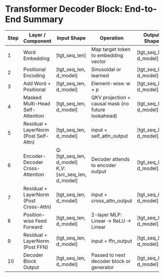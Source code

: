 # Transformer Decoder Block: End-to-End Summary

| Step | Layer / Component                      | Input Shape                                              | Operation                                          | Output Shape           | Type of Operation                    |
| ---- | -------------------------------------- | -------------------------------------------------------- | -------------------------------------------------- | ---------------------- | ------------------------------------ |
| 1    | Word Embedding                         | [tgt_seq_len]                                            | Map target token to embedding vector               | [tgt_seq_len, d_model] | Lookup (learned embedding)           |
| 2    | Positional Encoding                    | [tgt_seq_len, d_model]                                   | Sinusoidal or learned                              | [tgt_seq_len, d_model] | Precomputed/static                   |
| 3    | Add Word + Positional                  | [tgt_seq_len, d_model]                                   | Element-wise: w + p                                | [tgt_seq_len, d_model] | Element-wise addition                |
| 4    | Masked Multi-Head Self-Attention       | [tgt_seq_len, d_model]                                   | QKV projection + causal mask (no future lookahead) | [tgt_seq_len, d_model] | Contextualized token embedding       |
| 5    | Residual + LayerNorm (Post Self-Attn)  | [tgt_seq_len, d_model]                                   | input + self_attn_output                           | [tgt_seq_len, d_model] | Element-wise addition + norm         |
| 6    | Encoder-Decoder Cross-Attention        | Q: [tgt_seq_len, d_model]<br>K,V: [src_seq_len, d_model] | Decoder attends to encoder output                  | [tgt_seq_len, d_model] | Cross-sequence attention             |
| 7    | Residual + LayerNorm (Post Cross-Attn) | [tgt_seq_len, d_model]                                   | input + cross_attn_output                          | [tgt_seq_len, d_model] | Element-wise addition + norm         |
| 8    | Position-wise Feed Forward             | [tgt_seq_len, d_model]                                   | 2-layer MLP: Linear → ReLU → Linear                | [tgt_seq_len, d_model] | Token-wise transformation (1x1 conv) |
| 9    | Residual + LayerNorm (Post FFN)        | [tgt_seq_len, d_model]                                   | input + ffn_output                                 | [tgt_seq_len, d_model] | Element-wise addition + norm         |
| 10   | Decoder Block Output                   | [tgt_seq_len, d_model]                                   | Passed to next decoder block or generator          | [tgt_seq_len, d_model] | —                                    |
